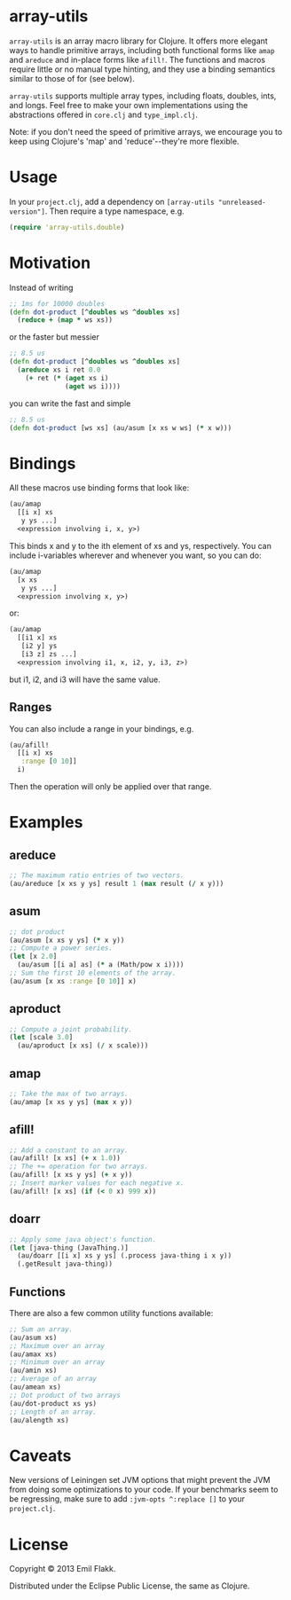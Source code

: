 array-utils
===========

`array-utils` is an array macro library for Clojure. It offers more
elegant ways to handle primitive arrays, including both functional forms
like `amap` and `areduce` and in-place forms like `afill!`.  The
functions and macros require little or no manual type hinting, and they
use a binding semantics similar to those of for (see below).

`array-utils` supports multiple array types, including floats, doubles,
ints, and longs. Feel free to make your own implementations using the
abstractions offered in `core.clj` and `type_impl.clj`.

Note: if you don't need the speed of primitive arrays, we encourage you
to keep using Clojure's 'map' and 'reduce'--they're more flexible.

# Usage

In your `project.clj`, add a dependency on
`[array-utils "unreleased-version"]`. Then require a type namespace,
e.g.
```clojure
(require 'array-utils.double)
```

# Motivation

Instead of writing
```clojure
;; 1ms for 10000 doubles
(defn dot-product [^doubles ws ^doubles xs]
  (reduce + (map * ws xs))
```

or the faster but messier
```clojure
;; 8.5 us
(defn dot-product [^doubles ws ^doubles xs]
  (areduce xs i ret 0.0
    (+ ret (* (aget xs i)
              (aget ws i))))
```

you can write the fast and simple
```clojure
;; 8.5 us
(defn dot-product [ws xs] (au/asum [x xs w ws] (* x w)))
```

# Bindings

All these macros use binding forms that look like:
```clojure
(au/amap
  [[i x] xs
   y ys ...]
  <expression involving i, x, y>)
```

This binds x and y to the ith element of xs and ys, respectively. You
can include i-variables wherever and whenever you want, so you can do:
```clojure
(au/amap
  [x xs
   y ys ...]
  <expression involving x, y>)
```
or:
```clojure
(au/amap
  [[i1 x] xs
   [i2 y] ys
   [i3 z] zs ...]
  <expression involving i1, x, i2, y, i3, z>)
```
but i1, i2, and i3 will have the same value.

## Ranges

You can also include a range in your bindings, e.g.
```clojure
(au/afill!
  [[i x] xs
   :range [0 10]]
  i)
```

Then the operation will only be applied over that range.

# Examples

## areduce

```clojure
;; The maximum ratio entries of two vectors.
(au/areduce [x xs y ys] result 1 (max result (/ x y)))
```

## asum

```clojure
;; dot product
(au/asum [x xs y ys] (* x y))
;; Compute a power series.
(let [x 2.0]
  (au/asum [[i a] as] (* a (Math/pow x i))))
;; Sum the first 10 elements of the array.
(au/asum [x xs :range [0 10]] x)
```

## aproduct

```clojure
;; Compute a joint probability.
(let [scale 3.0]
  (au/aproduct [x xs] (/ x scale)))
```

## amap

```clojure
;; Take the max of two arrays.
(au/amap [x xs y ys] (max x y))
```

## afill!

```clojure
;; Add a constant to an array.
(au/afill! [x xs] (+ x 1.0))
;; The += operation for two arrays.
(au/afill! [x xs y ys] (+ x y))
;; Insert marker values for each negative x.
(au/afill! [x xs] (if (< 0 x) 999 x))
```

## doarr

```clojure
;; Apply some java object's function.
(let [java-thing (JavaThing.)]
  (au/doarr [[i x] xs y ys] (.process java-thing i x y))
  (.getResult java-thing))
```

## Functions

There are also a few common utility functions available:

```clojure
;; Sum an array.
(au/asum xs)
;; Maximum over an array
(au/amax xs)
;; Minimum over an array
(au/amin xs)
;; Average of an array
(au/amean xs)
;; Dot product of two arrays
(au/dot-product xs ys)
;; Length of an array.
(au/alength xs)
```

# Caveats

New versions of Leiningen set JVM options that might prevent the JVM
from doing some optimizations to your code. If your benchmarks seem to
be regressing, make sure to add `:jvm-opts ^:replace []` to your
`project.clj`.

# License

Copyright © 2013 Emil Flakk.

Distributed under the Eclipse Public License, the same as Clojure.
